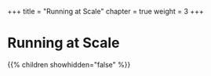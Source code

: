 +++
title = "Running at Scale"
chapter = true
weight = 3
+++

# Running at Scale

{{% children showhidden="false" %}}